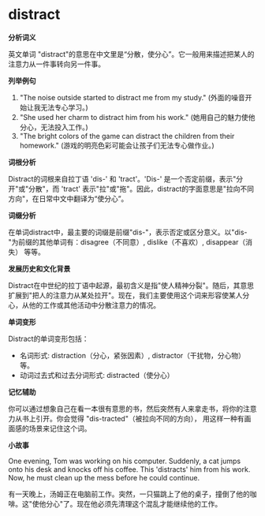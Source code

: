 # distract

**分析词义**

  

英文单词 "distract"的意思在中文里是“分散，使分心”。它一般用来描述把某人的注意力从一件事转向另一件事。

  

**列举例句**

  

1.  "The noise outside started to distract me from my study." (外面的噪音开始让我无法专心学习。)
2.  "She used her charm to distract him from his work." (她用自己的魅力使他分心，无法投入工作。)
3.  "The bright colors of the game can distract the children from their homework." (游戏的明亮色彩可能会让孩子们无法专心做作业。)

  

**词根分析**

  

Distract的词根来自拉丁语 'dis-' 和 'tract'。'Dis-' 是一个否定前缀，表示"分开"或"分散"，而 'tract' 表示"拉"或"拖"。因此，distract的字面意思是"拉向不同方向"，在日常中文中翻译为“使分心”。

  

**词缀分析**

  

在单词distract中，最主要的词缀是前缀"dis-"，表示否定或区分意义。以"dis-"为前缀的其他单词有：disagree（不同意）, dislike（不喜欢）, disappear（消失） 等等。

  

**发展历史和文化背景**

  

Distract在中世纪的拉丁语中起源，最初含义是指"使人精神分裂"。随后，其意思扩展到"把人的注意力从某处拉开"。现在，我们主要使用这个词来形容使某人分心，从他的工作或其他活动中分散注意力的情况。

  

**单词变形**

  

Distract的单词变形包括：

  

*   名词形式: distraction（分心，紧张因素）, distractor（干扰物，分心物）等。
*   动词过去式和过去分词形式: distracted（使分心）

  

**记忆辅助**

  

你可以通过想象自己在看一本很有意思的书，然后突然有人来拿走书，将你的注意力从书上引开。你会觉得 "dis-tracted"（被拉向不同的方向）， 用这样一种有画面感的场景来记住这个词。

  

**小故事**

  

One evening, Tom was working on his computer. Suddenly, a cat jumps onto his desk and knocks off his coffee. This 'distracts' him from his work. Now, he must clean up the mess before he could continue.

  

有一天晚上，汤姆正在电脑前工作。突然，一只猫跳上了他的桌子，撞倒了他的咖啡。这"使他分心"了。现在他必须先清理这个混乱才能继续他的工作。
